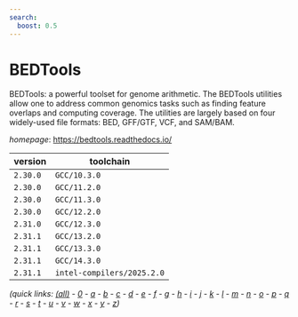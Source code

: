 ```yaml
---
search:
  boost: 0.5
---
```

# BEDTools

BEDTools: a powerful toolset for genome arithmetic. The BEDTools utilities allow one to address common genomics tasks such as finding feature overlaps and computing coverage. The utilities are largely based on four widely-used file formats: BED, GFF/GTF, VCF, and SAM/BAM.

*homepage*: <https://bedtools.readthedocs.io/>

version | toolchain
--------|----------
``2.30.0`` | ``GCC/10.3.0``
``2.30.0`` | ``GCC/11.2.0``
``2.30.0`` | ``GCC/11.3.0``
``2.30.0`` | ``GCC/12.2.0``
``2.31.0`` | ``GCC/12.3.0``
``2.31.1`` | ``GCC/13.2.0``
``2.31.1`` | ``GCC/13.3.0``
``2.31.1`` | ``GCC/14.3.0``
``2.31.1`` | ``intel-compilers/2025.2.0``


*(quick links: [(all)](../index.md) - [0](../0/index.md) - [a](../a/index.md) - [b](../b/index.md) - [c](../c/index.md) - [d](../d/index.md) - [e](../e/index.md) - [f](../f/index.md) - [g](../g/index.md) - [h](../h/index.md) - [i](../i/index.md) - [j](../j/index.md) - [k](../k/index.md) - [l](../l/index.md) - [m](../m/index.md) - [n](../n/index.md) - [o](../o/index.md) - [p](../p/index.md) - [q](../q/index.md) - [r](../r/index.md) - [s](../s/index.md) - [t](../t/index.md) - [u](../u/index.md) - [v](../v/index.md) - [w](../w/index.md) - [x](../x/index.md) - [y](../y/index.md) - [z](../z/index.md))*

